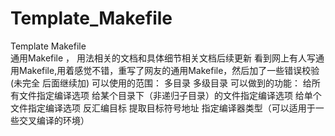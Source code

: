 # Template_Makefile
Template Makefile  
通用Makefile ， 用法相关的文档和具体细节相关文档后续更新
看到网上有人写通用Makefile,用着感觉不错，重写了网友的通用Makefile，然后加了一些错误校验(未完全 后面继续加)
可以使用的范围：
多目录
多级目录
可以做到的功能：
给所有文件指定编译选项
给某个目录下（非递归子目录）的文件指定编译选项
给单个文件指定编译选项
反汇编目标
提取目标符号地址
指定编译器类型（可以适用于一些交叉编译的环境）
